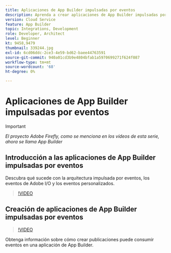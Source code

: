 ```yaml
---
title: Aplicaciones de App Builder impulsadas por eventos
description: Aprenda a crear aplicaciones de App Builder impulsadas por eventos.
version: Cloud Service
feature: App Builder
topic: Integrations, Development
role: Developer, Architect
level: Beginner
kt: 9458,9479
thumbnail: 339244.jpg
exl-id: 6cd06ddc-2ce3-4e59-bd62-baee44763591
source-git-commit: 940a01cd3b9e4804bfab1a5970699271f624f087
workflow-type: tm+mt
source-wordcount: '68'
ht-degree: 0%

---
```


# Aplicaciones de App Builder impulsadas por eventos

>[!IMPORTANT]
>
> _El proyecto Adobe Firefly, como se menciona en los vídeos de esta serie, ahora se llama App Builder_

## Introducción a las aplicaciones de App Builder impulsadas por eventos

Descubra qué sucede con la arquitectura impulsada por eventos, los eventos de Adobe I/O y los eventos personalizados.

>[!VIDEO](https://video.tv.adobe.com/v/339244/?quality=12&learn=on)

## Creación de aplicaciones de App Builder impulsadas por eventos

>[!VIDEO](https://video.tv.adobe.com/v/339245/?quality=12&learn=on)

Obtenga información sobre cómo crear publicaciones puede consumir eventos en una aplicación de App Builder.
